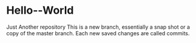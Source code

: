 # Hello--World
Just Another repository
 This is a new branch, essentially a snap shot or a copy of the master branch. Each new saved changes are called commits. 
